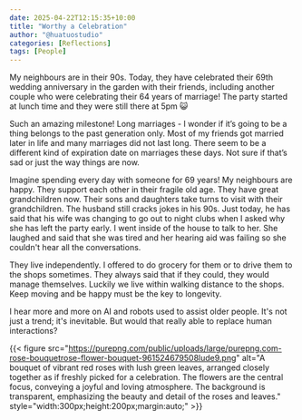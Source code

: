 ```yaml
---
date: 2025-04-22T12:15:35+10:00
title: "Worthy a Celebration"
author: "@huatuostudio"
categories: [Reflections]
tags: [People]
---
```

My neighbours are in their 90s. Today, they have celebrated their 69th wedding anniversary in the garden with their friends, including another couple who were celebrating their 64 years of marriage! The party started at lunch time and they were still there at 5pm 😺 

Such an amazing milestone! Long marriages - I wonder if it’s going to be a thing belongs to the past generation only. Most of my friends got married later in life and many marriages did not last long. There seem to be a different kind of expiration date on marriages these days. Not sure if that’s sad or just the way things are now.

Imagine spending every day with someone for 69 years! My neighbours are happy. They support each other in their fragile old age. They have great grandchildren now. Their sons and daughters take turns to visit with their grandchildren. The husband still cracks jokes in his 90s. Just today, he has said that his wife was changing to go out to night clubs when I asked why she has left the party early. I went inside of the house to talk to her. She laughed and said that she was tired and her hearing aid was failing so she couldn't hear all the conversations. 

They live independently. I offered to do grocery for them or to drive them to the shops sometimes. They always said that if they could, they would manage themselves. Luckily we live within walking distance to the shops. Keep moving and be happy must be the key to longevity.

I hear more and more on AI and robots used to assist older people. It's not just a trend; it's inevitable. But would that really able to replace human interactions? 

{{< figure src="https://purepng.com/public/uploads/large/purepng.com-rose-bouquetrose-flower-bouquet-961524679508lude9.png" alt="A bouquet of vibrant red roses with lush green leaves, arranged closely together as if freshly picked for a celebration. The flowers are the central focus, conveying a joyful and loving atmosphere. The background is transparent, emphasizing the beauty and detail of the roses and leaves." style="width:300px;height:200px;margin:auto;" >}}